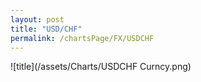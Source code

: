 ```yaml
---
layout: post
title: "USD/CHF"
permalink: /chartsPage/FX/USDCHF
---
```


![title](/assets/Charts/USDCHF Curncy.png)

